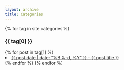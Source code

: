 ```yaml
---
layout: archive
title: Categories
---
```


<section class="categories">

{% for tag in site.categories %}
	<h3>{{ tag[0] }}</h3>
	{% for post in tag[1] %}
	<li><a href="{{ post.url }}"><span>{{ post.date | date: "%B %-d, %Y" }}</span> - {{ post.title }}</a></li>
	{% endfor %}
{% endfor %}

</section>